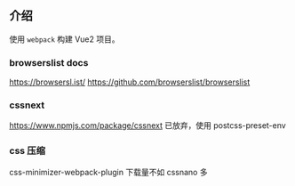 ## 介绍
使用 `webpack` 构建 Vue2 项目。

### browserslist docs
https://browsersl.ist/
https://github.com/browserslist/browserslist

### cssnext
https://www.npmjs.com/package/cssnext  已放弃，使用 postcss-preset-env

### css 压缩
css-minimizer-webpack-plugin 下载量不如 cssnano 多
